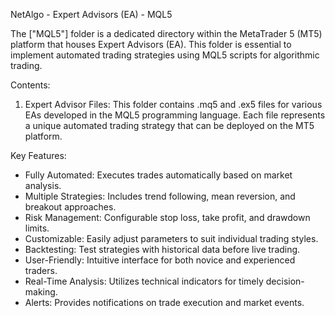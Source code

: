 NetAlgo - Expert Advisors (EA) - MQL5

The ["MQL5"] folder is a dedicated directory within the MetaTrader 5 (MT5) platform that houses Expert Advisors (EA). This folder is essential to implement automated trading strategies using MQL5 scripts for algorithmic trading.

Contents:

1. Expert Advisor Files: This folder contains .mq5 and .ex5 files for various EAs developed in the MQL5 programming language. Each file represents a unique automated trading strategy that can be deployed on the MT5 platform.


Key Features:

- Fully Automated: Executes trades automatically based on market analysis.
- Multiple Strategies: Includes trend following, mean reversion, and breakout approaches.
- Risk Management: Configurable stop loss, take profit, and drawdown limits.
- Customizable: Easily adjust parameters to suit individual trading styles.
- Backtesting: Test strategies with historical data before live trading.
- User-Friendly: Intuitive interface for both novice and experienced traders.
- Real-Time Analysis: Utilizes technical indicators for timely decision-making.
- Alerts: Provides notifications on trade execution and market events.
